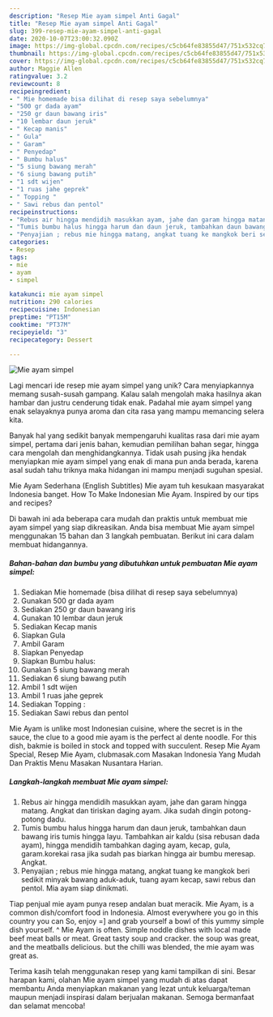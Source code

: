 ```yaml
---
description: "Resep Mie ayam simpel Anti Gagal"
title: "Resep Mie ayam simpel Anti Gagal"
slug: 399-resep-mie-ayam-simpel-anti-gagal
date: 2020-10-07T23:00:32.090Z
image: https://img-global.cpcdn.com/recipes/c5cb64fe83855d47/751x532cq70/mie-ayam-simpel-foto-resep-utama.jpg
thumbnail: https://img-global.cpcdn.com/recipes/c5cb64fe83855d47/751x532cq70/mie-ayam-simpel-foto-resep-utama.jpg
cover: https://img-global.cpcdn.com/recipes/c5cb64fe83855d47/751x532cq70/mie-ayam-simpel-foto-resep-utama.jpg
author: Maggie Allen
ratingvalue: 3.2
reviewcount: 8
recipeingredient:
- " Mie homemade bisa dilihat di resep saya sebelumnya"
- "500 gr dada ayam"
- "250 gr daun bawang iris"
- "10 lembar daun jeruk"
- " Kecap manis"
- " Gula"
- " Garam"
- " Penyedap"
- " Bumbu halus"
- "5 siung bawang merah"
- "6 siung bawang putih"
- "1 sdt wijen"
- "1 ruas jahe geprek"
- " Topping "
- " Sawi rebus dan pentol"
recipeinstructions:
- "Rebus air hingga mendidih masukkan ayam, jahe dan garam hingga matang. Angkat dan tiriskan daging ayam. Jika sudah dingin potong-potong dadu."
- "Tumis bumbu halus hingga harum dan daun jeruk, tambahkan daun bawang iris tumis hingga layu. Tambahkan air kaldu (sisa rebusan dada ayam), hingga mendidih tambahkan daging ayam, kecap, gula, garam.korekai rasa jika sudah pas biarkan hingga air bumbu meresap. Angkat."
- "Penyajian ; rebus mie hingga matang, angkat tuang ke mangkok beri sedikit minyak bawang aduk-aduk, tuang ayam kecap, sawi rebus dan pentol. Mia ayam siap dinikmati."
categories:
- Resep
tags:
- mie
- ayam
- simpel

katakunci: mie ayam simpel 
nutrition: 290 calories
recipecuisine: Indonesian
preptime: "PT15M"
cooktime: "PT37M"
recipeyield: "3"
recipecategory: Dessert

---
```



![Mie ayam simpel](https://img-global.cpcdn.com/recipes/c5cb64fe83855d47/751x532cq70/mie-ayam-simpel-foto-resep-utama.jpg)

Lagi mencari ide resep mie ayam simpel yang unik? Cara menyiapkannya memang susah-susah gampang. Kalau salah mengolah maka hasilnya akan hambar dan justru cenderung tidak enak. Padahal mie ayam simpel yang enak selayaknya punya aroma dan cita rasa yang mampu memancing selera kita.

Banyak hal yang sedikit banyak mempengaruhi kualitas rasa dari mie ayam simpel, pertama dari jenis bahan, kemudian pemilihan bahan segar, hingga cara mengolah dan menghidangkannya. Tidak usah pusing jika hendak menyiapkan mie ayam simpel yang enak di mana pun anda berada, karena asal sudah tahu triknya maka hidangan ini mampu menjadi suguhan spesial.

Mie Ayam Sederhana (English Subtitles) Mie ayam tuh kesukaan masyarakat Indonesia banget. How To Make Indonesian Mie Ayam. Inspired by our tips and recipes?


Di bawah ini ada beberapa cara mudah dan praktis untuk membuat mie ayam simpel yang siap dikreasikan. Anda bisa membuat Mie ayam simpel menggunakan 15 bahan dan 3 langkah pembuatan. Berikut ini cara dalam membuat hidangannya.

<!--inarticleads1-->

##### Bahan-bahan dan bumbu yang dibutuhkan untuk pembuatan Mie ayam simpel:

1. Sediakan  Mie homemade (bisa dilihat di resep saya sebelumnya)
1. Gunakan 500 gr dada ayam
1. Sediakan 250 gr daun bawang iris
1. Gunakan 10 lembar daun jeruk
1. Sediakan  Kecap manis
1. Siapkan  Gula
1. Ambil  Garam
1. Siapkan  Penyedap
1. Siapkan  Bumbu halus:
1. Gunakan 5 siung bawang merah
1. Sediakan 6 siung bawang putih
1. Ambil 1 sdt wijen
1. Ambil 1 ruas jahe geprek
1. Sediakan  Topping :
1. Sediakan  Sawi rebus dan pentol


Mie Ayam is unlike most Indonesian cuisine, where the secret is in the sauce, the clue to a good mie ayam is the perfect al dente noodle. For this dish, bakmie is boiled in stock and topped with succulent. Resep Mie Ayam Special, Resep Mie Ayam, clubmasak.com Masakan Indonesia Yang Mudah Dan Praktis Menu Masakan Nusantara Harian. 

<!--inarticleads2-->

##### Langkah-langkah membuat Mie ayam simpel:

1. Rebus air hingga mendidih masukkan ayam, jahe dan garam hingga matang. Angkat dan tiriskan daging ayam. Jika sudah dingin potong-potong dadu.
1. Tumis bumbu halus hingga harum dan daun jeruk, tambahkan daun bawang iris tumis hingga layu. Tambahkan air kaldu (sisa rebusan dada ayam), hingga mendidih tambahkan daging ayam, kecap, gula, garam.korekai rasa jika sudah pas biarkan hingga air bumbu meresap. Angkat.
1. Penyajian ; rebus mie hingga matang, angkat tuang ke mangkok beri sedikit minyak bawang aduk-aduk, tuang ayam kecap, sawi rebus dan pentol. Mia ayam siap dinikmati.


Tiap penjual mie ayam punya resep andalan buat meracik. Mie Ayam, is a common dish/comfort food in Indonesia. Almost everywhere you go in this country you can So, enjoy =] and grab yourself a bowl of this yummy simple dish yourself. ^ Mie Ayam is often. Simple noddle dishes with local made beef meat balls or meat. Great tasty soup and cracker. the soup was great, and the meatballs delicious. but the chilli was blended, the mie ayam was great as. 

Terima kasih telah menggunakan resep yang kami tampilkan di sini. Besar harapan kami, olahan Mie ayam simpel yang mudah di atas dapat membantu Anda menyiapkan makanan yang lezat untuk keluarga/teman maupun menjadi inspirasi dalam berjualan makanan. Semoga bermanfaat dan selamat mencoba!
